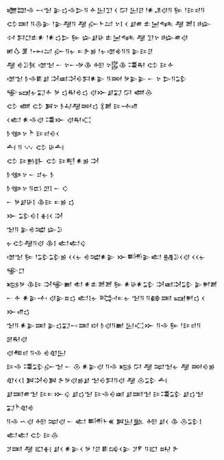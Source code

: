 <div class='block'>
<div class='line'>𒁾𒊿𒈾 𒁁𒈠 𒉌𒌓𒈾𒆕𒀀 𒅆𒌨𒋛 𒌋 𒁶 𒌨𒆪 𒁹𒀭𒂗𒋼𒀀 𒌉 𒁹𒄿𒁀𒀀</div>
<div class='line'>𒌌𒌅 𒀀𒁲𒉌 𒁹𒉌𒆷𒀀 𒆷 𒅎𒈨𒁺 𒆳𒋙 𒌋 𒋗𒌑 𒉺𒅁𒈝 𒆷 𒍪𒋙 𒈗</div>
<div class='line'>𒀴 𒁕𒆸𒉺𒀭 𒁹𒀭𒌓𒆕 𒌉 𒇽𒋗𒄩 𒉺𒅁𒈝 𒆷 𒋛𒆳 𒈗𒌑𒋼</div>
<div class='line'>𒅖𒋝 𒂠 𒁹𒆰𒁺 𒅎𒀀𒉡 𒋰𒉿𒂊 𒁹𒉡𒌝𒄯𒀀𒀀 𒉌𒄿𒆪</div>
<div class='line'>𒆷 𒄴𒊒𒍮 𒌝𒈠 𒀸 𒆳𒀸𒋩𒆠 𒅇 𒆳𒌵𒆠 𒃮𒊑 𒌌 𒄿𒅆</div>
<div class='line'>𒌝𒈠 𒊩𒈾𒀾𒋗 𒋫𒀜𒋫𒀪𒁕𒀭𒉌 𒀀𒇷 𒃻𒉌𒉌 𒀸 𒆳 𒆕𒀀𒁉</div>
<div class='line'>𒊍𒍢𒉡𒍑𒅆 𒃻 𒌓𒊑𒄴𒌓 𒋼𒁍𒋗𒍑 𒁶 𒅘𒁲</div>
<div class='line'>𒌌 𒅘 𒌌 𒀉𒆳 𒊩𒄷𒆷𒇷𒌓 𒃽𒋢 𒄿𒁄𒈛</div>
<div class='line'>𒌋𒅗 𒀭𒈾𒋼 𒃮𒁍 𒋼𒊑𒄣</div>
<div class='line'>𒊩𒀲𒆳 𒋻 𒄿𒁀𒀪𒌋</div>
<div class='line'>𒋀 𒀀 𒉼 𒌌 𒄩𒋀</div>
<div class='line'>𒌌 𒄿𒁖𒃲 𒌌 𒄿𒋃 𒀭𒂊 𒋫</div>
<div class='line'>𒊩𒀲𒆳 𒀸 𒄑𒉡 𒊩</div>
<div class='line'>𒊩𒀲𒆳 𒀀𒆗 𒆹𒋙 𒀸 𒄭</div>
<div class='line'>𒀸 𒃻𒋗𒄩𒋙 𒆠𒄿 𒋰𒂊 𒌓</div>
<div class='line'>𒁍 𒁉𒀪𒋙 𒈬𒌋 𒋫</div>
<div class='line'>𒈠𒀀 𒉌𒄴𒉋 𒇽𒊒</div>
<div class='line'>𒉡𒌌𒆷𒀀𒋼 𒆠𒋙 𒅗𒅗𒌒</div>
<div class='line'>𒌝𒈠 𒌉 𒁹𒁉𒁉𒂊 𒌋𒌋𒉡 𒄴𒉋𒀭𒉌 𒁍𒌦𒉌𒅗 𒉆𒊒𒌋𒋼 𒌋𒌋𒉡 𒊌𒆸</div>
<div class='line'>𒂕𒃻 𒆠𒄿 𒋫𒊍𒆤 𒊨 𒀭𒉺𒍪𒍪 𒌉 𒀭𒄩𒀭𒁉 𒋫𒀜𒋫𒁉 𒉌𒂍𒋢</div>
<div class='line'>𒀸 𒅆 𒀭𒉌𒋾 𒋼𒉌𒊺𒌓 𒅗𒋙𒉡 𒅋𒋰𒉡 𒈠𒀀 𒀀𒂵𒌅 𒍢𒂍𒌓 𒌋 𒁍𒈛𒌓</div>
<div class='line'>𒈠𒀀 𒀭𒉌𒌅 𒉌𒌓𒍑𒁁𒌅 𒊭 𒊩𒋼𒀀𒆤 𒌨𒄣𒁍 𒀀𒈾 𒌉 𒁹𒄿𒁀𒀀 𒇡𒊑𒋼</div>
<div class='line'>𒋼𒍣𒁀 𒀀𒈾 𒄴𒊏𒌨</div>
<div class='line'>𒄿𒈾 𒃮𒁉𒅎𒈠 𒀸 𒊮 𒀭𒉌𒋼 𒀀𒈾 𒂕 𒁶 𒆷 𒉈𒈠𒉡 𒆷 𒇷𒀪𒂊</div>
<div class='line'>𒊏𒌋𒌋𒋙 𒀉𒋫𒀪𒀉 𒉿𒃻𒋼𒂊𒋗 𒈠𒀪𒁕𒀀𒋼 𒆷 𒊮𒁉 𒋀</div>
<div class='line'>𒋗𒌅𒌑𒈠 𒄿𒋰𒁍𒌒 𒋗𒌓𒈠 𒄿𒈾𒀪𒀜 𒋗𒌅𒈠 𒄿𒃮𒁉 𒋗𒌓𒈠 𒍑𒋻𒊏𒄴</div>
<div class='line'>𒀀𒈾 𒌀𒋼 𒅇 𒉈𒋼 𒀸 𒅗 𒌦𒈨𒌍 𒀉𒌨𒆥 𒅇 𒋗𒌋 𒆠 𒊮𒁉𒋙 𒅗𒅗 𒌌 𒄿𒁲</div>
<div class='line'>𒋡𒌅 𒆷 𒊬𒈬 𒋗𒌋 𒀭𒉌𒌋 𒃻 𒁹𒆪 𒀾𒄙𒌋𒉌 𒋡𒇳 𒀀𒊬 𒊻 𒉿</div>
</div>